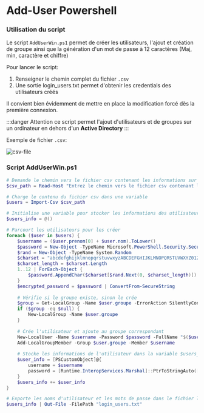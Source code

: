 #  Add-User Powershell

### Utilisation du script

Le script `AddUserWin.ps1` permet de créer les utilisateurs, l'ajout et création de groupe ainsi que la génération d'un mot de passe à 12 caractères (Maj, min, caractère et chiffre)

Pour lancer le script:

  1. Renseigner le chemin complet du fichier `.csv`
  2. Une sortie login_users.txt permet d'obtenir les credentials des utilisateurs créés

Il convient bien évidemment de mettre en place la modification forcé dès la première connexion.

:::danger 
Attention ce script permet l'ajout d'utilisateurs et de groupes sur un ordinateur en dehors d'un **Active Directory**
:::

Exemple de fichier `.csv`:

![csv-file](@site/src/components/csv-file.png)

### Script AddUserWin.ps1

```powershell
# Demande le chemin vers le fichier csv contenant les informations sur les utilisateurs
$csv_path = Read-Host "Entrez le chemin vers le fichier csv contenant les informations sur les utilisateurs (format : prenom,nom,groupe)"

# Charge le contenu du fichier csv dans une variable
$users = Import-Csv $csv_path

# Initialise une variable pour stocker les informations des utilisateurs
$users_info = @()

# Parcourt les utilisateurs pour les créer
foreach ($user in $users) {
    $username = ($user.prenom[0] + $user.nom).ToLower()
    $password = New-Object -TypeName Microsoft.PowerShell.Security.SecureString
    $rand = New-Object -TypeName System.Random
    $charset = "abcdefghijklmnopqrstuvwxyzABCDEFGHIJKLMNOPQRSTUVWXYZ0123456789!@#$%^&*()_-+=[]{}|\:;<>,.?/~"
    $charset_length = $charset.Length
    1..12 | ForEach-Object {
        $password.AppendChar($charset[$rand.Next(0, $charset_length)])
    }
    $encrypted_password = $password | ConvertFrom-SecureString
    
    # Vérifie si le groupe existe, sinon le crée
    $group = Get-LocalGroup -Name $user.groupe -ErrorAction SilentlyContinue
    if ($group -eq $null) {
        New-LocalGroup -Name $user.groupe
    }
    
    # Crée l'utilisateur et ajoute au groupe correspondant
    New-LocalUser -Name $username -Password $password -FullName "$($user.prenom) $($user.nom)" -Description "Created by PowerShell script"
    Add-LocalGroupMember -Group $user.groupe -Member $username
    
    # Stocke les informations de l'utilisateur dans la variable $users_info
    $user_info = [PSCustomObject]@{
        username = $username
        password = [Runtime.InteropServices.Marshal]::PtrToStringAuto([Runtime.InteropServices.Marshal]::SecureStringToBSTR($password))
    }
    $users_info += $user_info
}

# Exporte les noms d'utilisateur et les mots de passe dans le fichier login_users.txt
$users_info | Out-File -FilePath "login_users.txt"
 
```
